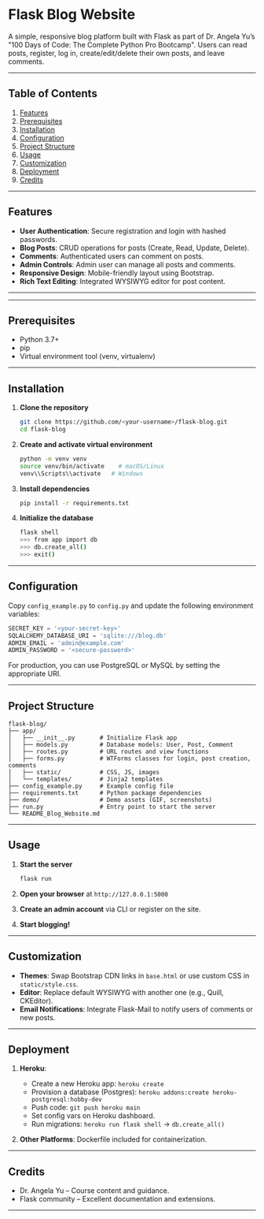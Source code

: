 # Flask Blog Website

A simple, responsive blog platform built with Flask as part of Dr. Angela Yu’s "100 Days of Code: The Complete Python Pro Bootcamp". Users can read posts, register, log in, create/edit/delete their own posts, and leave comments.

---

## Table of Contents

1. [Features](#features)
2. [Prerequisites](#prerequisites)
3. [Installation](#installation)
4. [Configuration](#configuration)
5. [Project Structure](#project-structure)
6. [Usage](#usage)
7. [Customization](#customization)
8. [Deployment](#deployment)
9. [Credits](#credits)


---

## Features

- **User Authentication**: Secure registration and login with hashed passwords.
- **Blog Posts**: CRUD operations for posts (Create, Read, Update, Delete).
- **Comments**: Authenticated users can comment on posts.
- **Admin Controls**: Admin user can manage all posts and comments.
- **Responsive Design**: Mobile-friendly layout using Bootstrap.
- **Rich Text Editing**: Integrated WYSIWYG editor for post content.

---


---

## Prerequisites

- Python 3.7+
- pip
- Virtual environment tool (venv, virtualenv)

---

## Installation

1. **Clone the repository**
   ```bash
   git clone https://github.com/<your-username>/flask-blog.git
   cd flask-blog
   ```

2. **Create and activate virtual environment**
   ```bash
   python -m venv venv
   source venv/bin/activate    # macOS/Linux
   venv\\Scripts\\activate   # Windows
   ```

3. **Install dependencies**
   ```bash
   pip install -r requirements.txt
   ```

4. **Initialize the database**
   ```bash
   flask shell
   >>> from app import db
   >>> db.create_all()
   >>> exit()
   ```

---

## Configuration

Copy `config_example.py` to `config.py` and update the following environment variables:

```python
SECRET_KEY = '<your-secret-key>'
SQLALCHEMY_DATABASE_URI = 'sqlite:///blog.db'
ADMIN_EMAIL = 'admin@example.com'
ADMIN_PASSWORD = '<secure-password>'
```

For production, you can use PostgreSQL or MySQL by setting the appropriate URI.

---

## Project Structure

```
flask-blog/
├── app/
│   ├── __init__.py       # Initialize Flask app
│   ├── models.py         # Database models: User, Post, Comment
│   ├── routes.py         # URL routes and view functions
│   ├── forms.py          # WTForms classes for login, post creation, comments
│   ├── static/           # CSS, JS, images
│   └── templates/        # Jinja2 templates
├── config_example.py     # Example config file
├── requirements.txt      # Python package dependencies
├── demo/                 # Demo assets (GIF, screenshots)
├── run.py                # Entry point to start the server
└── README_Blog_Website.md
```

---

## Usage

1. **Start the server**
   ```bash
   flask run
   ```
2. **Open your browser** at `http://127.0.0.1:5000`

3. **Create an admin account** via CLI or register on the site.
4. **Start blogging!**

---

## Customization

- **Themes**: Swap Bootstrap CDN links in `base.html` or use custom CSS in `static/style.css`.
- **Editor**: Replace default WYSIWYG with another one (e.g., Quill, CKEditor).
- **Email Notifications**: Integrate Flask-Mail to notify users of comments or new posts.

---

## Deployment

1. **Heroku**:
   - Create a new Heroku app: `heroku create`
   - Provision a database (Postgres): `heroku addons:create heroku-postgresql:hobby-dev`
   - Push code: `git push heroku main`
   - Set config vars on Heroku dashboard.
   - Run migrations: `heroku run flask shell` → `db.create_all()`

2. **Other Platforms**: Dockerfile included for containerization.

---

## Credits

- Dr. Angela Yu – Course content and guidance.
- Flask community – Excellent documentation and extensions.

---



